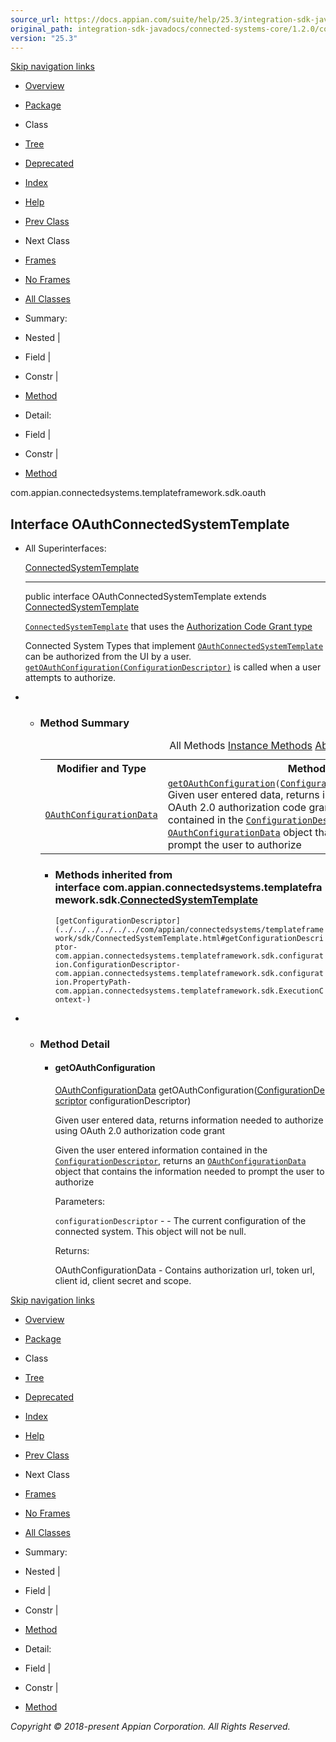 ```yaml
---
source_url: https://docs.appian.com/suite/help/25.3/integration-sdk-javadocs/connected-systems-core/1.2.0/com/appian/connectedsystems/templateframework/sdk/oauth/OAuthConnectedSystemTemplate.html
original_path: integration-sdk-javadocs/connected-systems-core/1.2.0/com/appian/connectedsystems/templateframework/sdk/oauth/OAuthConnectedSystemTemplate.html
version: "25.3"
---
```


[Skip navigation links](#skip.navbar.top "Skip navigation links")

-   [Overview](../../../../../../overview-summary.html)
-   [Package](package-summary.html)
-   Class
-   [Tree](package-tree.html)
-   [Deprecated](../../../../../../deprecated-list.html)
-   [Index](../../../../../../index-all.html)
-   [Help](../../../../../../help-doc.html)

-   [Prev Class](../../../../../../com/appian/connectedsystems/templateframework/sdk/oauth/OAuthConfigurationData.Builder.html "class in com.appian.connectedsystems.templateframework.sdk.oauth")
-   Next Class

-   [Frames](../../../../../../index.html?com/appian/connectedsystems/templateframework/sdk/oauth/OAuthConnectedSystemTemplate.html)
-   [No Frames](OAuthConnectedSystemTemplate.html)

-   [All Classes](../../../../../../allclasses-noframe.html)

-   Summary: 
-   Nested | 
-   Field | 
-   Constr | 
-   [Method](#method.summary)

-   Detail: 
-   Field | 
-   Constr | 
-   [Method](#method.detail)

com.appian.connectedsystems.templateframework.sdk.oauth

## Interface OAuthConnectedSystemTemplate

-   All Superinterfaces:

    [ConnectedSystemTemplate](../../../../../../com/appian/connectedsystems/templateframework/sdk/ConnectedSystemTemplate.html "interface in com.appian.connectedsystems.templateframework.sdk")

    * * *

    public interface OAuthConnectedSystemTemplate
    extends [ConnectedSystemTemplate](../../../../../../com/appian/connectedsystems/templateframework/sdk/ConnectedSystemTemplate.html "interface in com.appian.connectedsystems.templateframework.sdk")

    [`ConnectedSystemTemplate`](../../../../../../com/appian/connectedsystems/templateframework/sdk/ConnectedSystemTemplate.html "interface in com.appian.connectedsystems.templateframework.sdk") that uses the [Authorization Code Grant type](https://tools.ietf.org/html/rfc6749#section-4.1)

    Connected System Types that implement [`OAuthConnectedSystemTemplate`](../../../../../../com/appian/connectedsystems/templateframework/sdk/oauth/OAuthConnectedSystemTemplate.html "interface in com.appian.connectedsystems.templateframework.sdk.oauth") can be authorized from the UI by a user. [`getOAuthConfiguration(ConfigurationDescriptor)`](../../../../../../com/appian/connectedsystems/templateframework/sdk/oauth/OAuthConnectedSystemTemplate.html#getOAuthConfiguration-com.appian.connectedsystems.templateframework.sdk.configuration.ConfigurationDescriptor-) is called when a user attempts to authorize.

-   -   ### Method Summary

        <table class="memberSummary" border="0" cellpadding="3" cellspacing="0" summary="Method Summary table, listing methods, and an explanation"><caption><span id="t0" class="activeTableTab"><span>All Methods</span><span class="tabEnd">&nbsp;</span></span><span id="t2" class="tableTab"><span><a href="javascript:show(2);">Instance Methods</a></span><span class="tabEnd">&nbsp;</span></span><span id="t3" class="tableTab"><span><a href="javascript:show(4);">Abstract Methods</a></span><span class="tabEnd">&nbsp;</span></span></caption><tbody><tr><th class="colFirst" scope="col">Modifier and Type</th><th class="colLast" scope="col">Method and Description</th></tr><tr id="i0" class="altColor"><td class="colFirst"><code><a href="../../../../../../com/appian/connectedsystems/templateframework/sdk/oauth/OAuthConfigurationData.html" title="class in com.appian.connectedsystems.templateframework.sdk.oauth">OAuthConfigurationData</a></code></td><td class="colLast"><code><span class="memberNameLink"><a href="../../../../../../com/appian/connectedsystems/templateframework/sdk/oauth/OAuthConnectedSystemTemplate.html#getOAuthConfiguration-com.appian.connectedsystems.templateframework.sdk.configuration.ConfigurationDescriptor-">getOAuthConfiguration</a></span>(<a href="../../../../../../com/appian/connectedsystems/templateframework/sdk/configuration/ConfigurationDescriptor.html" title="class in com.appian.connectedsystems.templateframework.sdk.configuration">ConfigurationDescriptor</a>&nbsp;configurationDescriptor)</code><div class="block">Given user entered data, returns information needed to authorize using OAuth 2.0 authorization code grant Given the user entered information contained in the <a href="../../../../../../com/appian/connectedsystems/templateframework/sdk/configuration/ConfigurationDescriptor.html" title="class in com.appian.connectedsystems.templateframework.sdk.configuration"><code>ConfigurationDescriptor</code></a>, returns an <a href="../../../../../../com/appian/connectedsystems/templateframework/sdk/oauth/OAuthConfigurationData.html" title="class in com.appian.connectedsystems.templateframework.sdk.oauth"><code>OAuthConfigurationData</code></a> object that contains the information needed to prompt the user to authorize</div></td></tr></tbody></table>

        -   ### Methods inherited from interface com.appian.connectedsystems.templateframework.sdk.[ConnectedSystemTemplate](../../../../../../com/appian/connectedsystems/templateframework/sdk/ConnectedSystemTemplate.html "interface in com.appian.connectedsystems.templateframework.sdk")

            `[getConfigurationDescriptor](../../../../../../com/appian/connectedsystems/templateframework/sdk/ConnectedSystemTemplate.html#getConfigurationDescriptor-com.appian.connectedsystems.templateframework.sdk.configuration.ConfigurationDescriptor-com.appian.connectedsystems.templateframework.sdk.configuration.PropertyPath-com.appian.connectedsystems.templateframework.sdk.ExecutionContext-)`

-   -   ### Method Detail

        -   #### getOAuthConfiguration

            [OAuthConfigurationData](../../../../../../com/appian/connectedsystems/templateframework/sdk/oauth/OAuthConfigurationData.html "class in com.appian.connectedsystems.templateframework.sdk.oauth") getOAuthConfiguration([ConfigurationDescriptor](../../../../../../com/appian/connectedsystems/templateframework/sdk/configuration/ConfigurationDescriptor.html "class in com.appian.connectedsystems.templateframework.sdk.configuration") configurationDescriptor)

            Given user entered data, returns information needed to authorize using OAuth 2.0 authorization code grant

            Given the user entered information contained in the [`ConfigurationDescriptor`](../../../../../../com/appian/connectedsystems/templateframework/sdk/configuration/ConfigurationDescriptor.html "class in com.appian.connectedsystems.templateframework.sdk.configuration"), returns an [`OAuthConfigurationData`](../../../../../../com/appian/connectedsystems/templateframework/sdk/oauth/OAuthConfigurationData.html "class in com.appian.connectedsystems.templateframework.sdk.oauth") object that contains the information needed to prompt the user to authorize

            Parameters:

            `configurationDescriptor` - - The current configuration of the connected system. This object will not be null.

            Returns:

            OAuthConfigurationData - Contains authorization url, token url, client id, client secret and scope.

[Skip navigation links](#skip.navbar.bottom "Skip navigation links")

-   [Overview](../../../../../../overview-summary.html)
-   [Package](package-summary.html)
-   Class
-   [Tree](package-tree.html)
-   [Deprecated](../../../../../../deprecated-list.html)
-   [Index](../../../../../../index-all.html)
-   [Help](../../../../../../help-doc.html)

-   [Prev Class](../../../../../../com/appian/connectedsystems/templateframework/sdk/oauth/OAuthConfigurationData.Builder.html "class in com.appian.connectedsystems.templateframework.sdk.oauth")
-   Next Class

-   [Frames](../../../../../../index.html?com/appian/connectedsystems/templateframework/sdk/oauth/OAuthConnectedSystemTemplate.html)
-   [No Frames](OAuthConnectedSystemTemplate.html)

-   [All Classes](../../../../../../allclasses-noframe.html)

-   Summary: 
-   Nested | 
-   Field | 
-   Constr | 
-   [Method](#method.summary)

-   Detail: 
-   Field | 
-   Constr | 
-   [Method](#method.detail)

_Copyright © 2018-present Appian Corporation. All Rights Reserved._